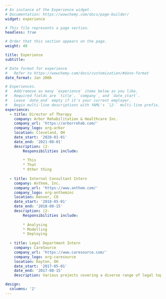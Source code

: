 ```yaml
---
# An instance of the Experience widget.
# Documentation: https://wowchemy.com/docs/page-builder/
widget: experience

# This file represents a page section.
headless: true

# Order that this section appears on the page.
weight: 40

title: Experience
subtitle:

# Date format for experience
#   Refer to https://wowchemy.com/docs/customization/#date-format
date_format: Jan 2006

# Experiences.
#   Add/remove as many `experience` items below as you like.
#   Required fields are `title`, `company`, and `date_start`.
#   Leave `date_end` empty if it's your current employer.
#   Begin multi-line descriptions with YAML's `|2-` multi-line prefix.
experience:
  - title: Director of Therapy
    company: Arbor Rehabilitation & Healthcare Inc.
    company_url: 'https://arborrehab.com/'
    company_logo: org-arbor
    location: Cleveland, OH
    date_start: '2020-01-01'
    date_end: '2021-08-01'
    description: |2-
        Responsibilities include:
        
        * This
        * That
        * Other thing 
        
  - title: Internal Consultant Intern
    company: Anthem, Inc. 
    company_url: 'https://www.anthem.com/'
    company_logo: org-antheminc
    location: Denver, CO
    date_start: '2018-05-01'
    date_end: '2018-08-15'
    description: |2-
        Responsibilities include:
        
        * Analysing
        * Modelling
        * Deploying
        
  - title: Legal Department Intern
    company: CareSource
    company_url: 'https://www.caresource.com/'
    company_logo: org-caresource
    location: Dayton, OH
    date_start: '2017-05-01'
    date_end: '2017-08-15'
    description: Various projects covering a diverse range of legal topics. 

design:
  columns: '2'
---
```

